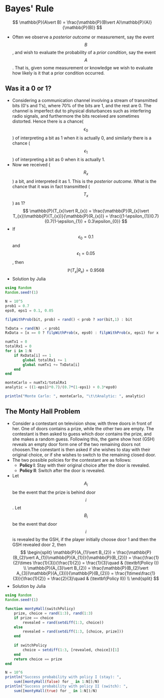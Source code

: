 # Bayes' Rule
$$
\mathbb{P}(A\vert B) = \frac{\mathbb{P}(B\vert A)\mathbb{P}(A)}{\mathbb{P}(B)}
$$
- Often we observe a *posterior outcome* or measurement, say the event $$B$$, and wish to evaluate the probability of a *prior condition*, say the event $$A$$. That is, given some measurement or knowledge we wish to evaluate how likely is it that a prior condition occurred. 

## Was it a 0 or 1?
- Considering a communication channel involving a stream of transmitted bits (0's and 1's), where 70% of the bits are 1, and the rest are 0. The channel is imperfect dut to physical disturbances such as interfering radio signals, and furthermore the bits received are sometimes distorted. Hence there is a chance($$\epsilon_{0}$$) of interpreting a bit as 1 when it is actually 0, and similarly there is a chance ($$\epsilon_{1}$$) of interpreting a bit as 0 when it is actually 1.
- Now we received ($$R_{x}$$) a bit, and interpreted it as 1. This is the *posterior outcome*. What is the chance that it was in fact transmitted ($$T_{x}$$) as 1?
$$
\mathbb{P}(T_{x}\vert R_{x}) = \frac{\mathbb{P}(R_{x}\vert T_{x})\mathbb{P}(T_{x})}{\mathbb{P}(R_{x})} = \frac{(1-\epsilon_{1})0.7}{0.7(1-\epsilon_{1}) + 0.3\epsilon_{0}}
$$
- If $$\epsilon_{0} = 0.1$$ and $$\epsilon_{1}=0.05$$, then $$\mathbb{P}(T_{x}\vert R_{x})=0.9568$$
- Solution by Julia

```julia
using Random
Random.seed!(1)

N = 10^5
prob1 = 0.7
eps0, eps1 = 0.1, 0.05

filpWithProb(bit, prob) = rand() < prob ? xor(bit,1) : bit

TxData = rand(N) .< prob1
RxData = [x == 0 ? filpWithProb(x, eps0) : filpWithProb(x, eps1) for x in TxData]

numTx1 = 0
totalRx1 = 0
for i in 1:N
    if RxData[i] == 1
        global totalRx1 += 1
        global numTx1 += TxData[i]
    end
end

monteCarlo = numTx1/totalRx1
analytic = ((1-eps1)*0.7)/(0.7*(1-eps1) + 0.3*eps0)

println("Monte Carlo: ", monteCarlo, "\t\tAnalytic: ", analytic)
```

## The Monty Hall Problem
- Consider a contestant on television show, with three doors in front of her. One of doors contains a prize, while the other two are empty. The contestant is then asked to guess which door contains the prize, and she makes a random guess. Following this, the game show host (GSH) reveals an empty door form one of the two remaining doors not choosen.The conestant is then asked if she wishes to stay with their original choice, or if she wishes to switch to the remaining closed door.
- The two possible policies for the contestant are as follows:
  - **Policy I**: Stay with their original choice after the door is revealed.
  - **Policy II**: Switch after the door is revealed.
- Let $$A_{i}$$ be the event that the prize is behind door $$i$$. Let $$B_{i}$$ be the event that door $$i$$ is revealed by the GSH, if the player initially choose door 1 and then the GSH revealed door 2, then
$$
\begin{split}
\mathbb{P}(A_{1}\vert B_{2}) = \frac{\mathbb{P}(B_{2}\vert A_{1})\mathbb{P}(A_{1})}{\mathbb{P}(B_{2})} = \frac{\frac{1}{2}\times \frac{1}{3}}{\frac{1}{2}} = \frac{1}{3}\quad & (\textbf{Policy I}) \\
\mathbb{P}(A_{3}\vert B_{2}) = \frac{\mathbb{P}(B_{2}\vert A_{3})\mathbb{P}(A_{3})}{\mathbb{P}(B_{2})} = \frac{1\times\frac{1}{3}}{\frac{1}{2}} = \frac{2}{3}\quad & (\textbf{Policy II}) \\
\end{split}
$$
- Solution by Julia

```julia
using Random
Random.seed!(1)

function montyHall(switchPolicy)
    prize, choice = rand(1:3), rand(1:3)
    if prize == choice
        revealed = rand(setdiff(1:3, choice))
    else
        revealed = rand(setdiff(1:3, [choice, prize]))
    end
    
    if switchPolicy
        choice = setdiff(1:3, [revealed, choice])[1]
    end
    return choice == prize
end

N = 10^6
println("Success probability with policy I (stay): ", 
    sum([montyHall(false) for _ in 1:N])/N)
println("Success probability with policy II (switch): ",
    sum([montyHall(true) for _ in 1:N])/N)
```
